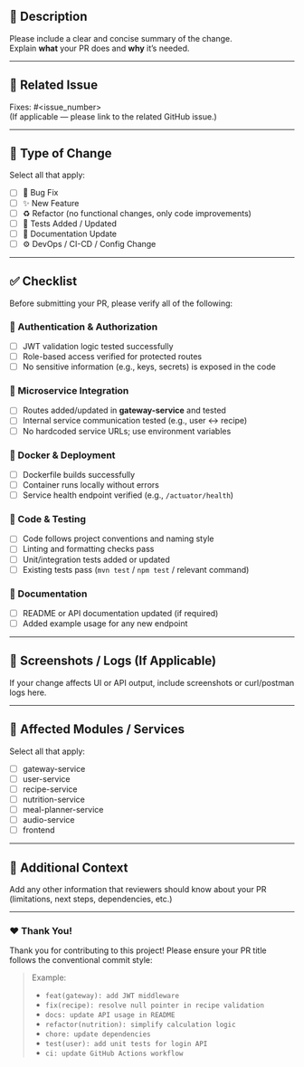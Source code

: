 ## 📝 Description

Please include a clear and concise summary of the change.  
Explain **what** your PR does and **why** it’s needed.


---

## 🧩 Related Issue
Fixes: #<issue_number>  
(If applicable — please link to the related GitHub issue.)

---

## 🚀 Type of Change

Select all that apply:

- [ ] 🐛 Bug Fix  
- [ ] ✨ New Feature  
- [ ] ♻️ Refactor (no functional changes, only code improvements)  
- [ ] 🧪 Tests Added / Updated  
- [ ] 📝 Documentation Update  
- [ ] ⚙️ DevOps / CI-CD / Config Change  

---

## ✅ Checklist

Before submitting your PR, please verify all of the following:

### 🔐 Authentication & Authorization
- [ ] JWT validation logic tested successfully  
- [ ] Role-based access verified for protected routes  
- [ ] No sensitive information (e.g., keys, secrets) is exposed in the code  

### 🧱 Microservice Integration
- [ ] Routes added/updated in **gateway-service** and tested  
- [ ] Internal service communication tested (e.g., user ↔ recipe)  
- [ ] No hardcoded service URLs; use environment variables  

### 🐳 Docker & Deployment
- [ ] Dockerfile builds successfully  
- [ ] Container runs locally without errors  
- [ ] Service health endpoint verified (e.g., `/actuator/health`)  

### 🧪 Code & Testing
- [ ] Code follows project conventions and naming style  
- [ ] Linting and formatting checks pass  
- [ ] Unit/integration tests added or updated  
- [ ] Existing tests pass (`mvn test` / `npm test` / relevant command)  

### 🧾 Documentation
- [ ] README or API documentation updated (if required)  
- [ ] Added example usage for any new endpoint  

---

## 📸 Screenshots / Logs (If Applicable)
If your change affects UI or API output, include screenshots or curl/postman logs here.

---

## 🧠 Affected Modules / Services
Select all that apply:

- [ ] gateway-service 
- [ ] user-service 
- [ ] recipe-service  
- [ ] nutrition-service  
- [ ] meal-planner-service  
- [ ] audio-service
- [ ] frontend  

---

## 💬 Additional Context
Add any other information that reviewers should know about your PR (limitations, next steps, dependencies, etc.)

---

### ❤️ Thank You!
Thank you for contributing to this project! Please ensure your PR title follows the conventional commit style:
> Example:  
> - `feat(gateway): add JWT middleware`  
> - `fix(recipe): resolve null pointer in recipe validation`
> - `docs: update API usage in README`
> - `refactor(nutrition): simplify calculation logic`
> - `chore: update dependencies`
> - `test(user): add unit tests for login API`
> - `ci: update GitHub Actions workflow`
